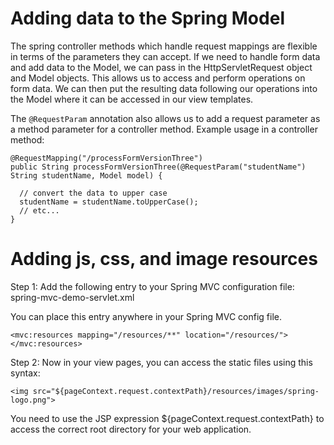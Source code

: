 # Adding data to the Spring Model

The spring controller methods which handle request mappings are flexible in terms of the parameters they can accept. If we need to handle form data and add data to the Model, we can pass in the HttpServletRequest object and Model objects. This allows us to access and perform operations on form data. We can then put the resulting data following our operations into the Model where it can be accessed in our view templates.

The `@RequestParam` annotation also allows us to add a request parameter as a method parameter for a controller method. Example usage in a controller method:

```
@RequestMapping("/processFormVersionThree")
public String processFormVersionThree(@RequestParam("studentName") String studentName, Model model) {
		
  // convert the data to upper case
  studentName = studentName.toUpperCase();
  // etc...
}
```

# Adding js, css, and image resources
Step 1: Add the following entry to your Spring MVC configuration file: spring-mvc-demo-servlet.xml

You can place this entry anywhere in your Spring MVC config file.

`<mvc:resources mapping="/resources/**" location="/resources/"></mvc:resources>`

Step 2: Now in your view pages, you can access the static files using this syntax:

`<img src="${pageContext.request.contextPath}/resources/images/spring-logo.png">`

You need to use the JSP expression ${pageContext.request.contextPath} to access the correct root directory for your web application.